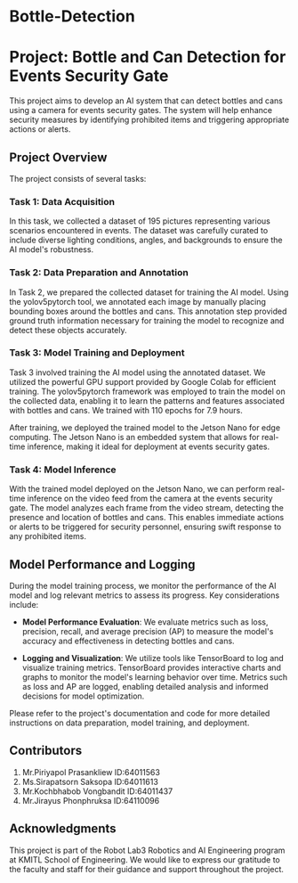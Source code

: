 # Bottle-Detection
# Project: Bottle and Can Detection for Events Security Gate

This project aims to develop an AI system that can detect bottles and cans using a camera for events security gates. The system will help enhance security measures by identifying prohibited items and triggering appropriate actions or alerts.

## Project Overview

The project consists of several tasks:

### Task 1: Data Acquisition

In this task, we collected a dataset of 195 pictures representing various scenarios encountered in events. The dataset was carefully curated to include diverse lighting conditions, angles, and backgrounds to ensure the AI model's robustness.

### Task 2: Data Preparation and Annotation

In Task 2, we prepared the collected dataset for training the AI model. Using the yolov5pytorch tool, we annotated each image by manually placing bounding boxes around the bottles and cans. This annotation step provided ground truth information necessary for training the model to recognize and detect these objects accurately.

### Task 3: Model Training and Deployment

Task 3 involved training the AI model using the annotated dataset. We utilized the powerful GPU support provided by Google Colab for efficient training. The yolov5pytorch framework was employed to train the model on the collected data, enabling it to learn the patterns and features associated with bottles and cans.
We trained with 110 epochs for 7.9 hours.

After training, we deployed the trained model to the Jetson Nano for edge computing. The Jetson Nano is an embedded system that allows for real-time inference, making it ideal for deployment at events security gates.

### Task 4: Model Inference

With the trained model deployed on the Jetson Nano, we can perform real-time inference on the video feed from the camera at the events security gate. The model analyzes each frame from the video stream, detecting the presence and location of bottles and cans. This enables immediate actions or alerts to be triggered for security personnel, ensuring swift response to any prohibited items.

## Model Performance and Logging

During the model training process, we monitor the performance of the AI model and log relevant metrics to assess its progress. Key considerations include:

- **Model Performance Evaluation**: We evaluate metrics such as loss, precision, recall, and average precision (AP) to measure the model's accuracy and effectiveness in detecting bottles and cans.

- **Logging and Visualization**: We utilize tools like TensorBoard to log and visualize training metrics. TensorBoard provides interactive charts and graphs to monitor the model's learning behavior over time. Metrics such as loss and AP are logged, enabling detailed analysis and informed decisions for model optimization.

Please refer to the project's documentation and code for more detailed instructions on data preparation, model training, and deployment.

## Contributors

1. Mr.Piriyapol Prasankliew ID:64011563
2. Ms.Sirapatsorn Saksopa ID:64011613
3. Mr.Kochbhabob Vongbandit ID:64011437
4. Mr.Jirayus Phonphruksa ID:64110096

## Acknowledgments

This project is part of the Robot Lab3 Robotics and AI Engineering program at KMITL School of Engineering. We would like to express our gratitude to the faculty and staff for their guidance and support throughout the project.
